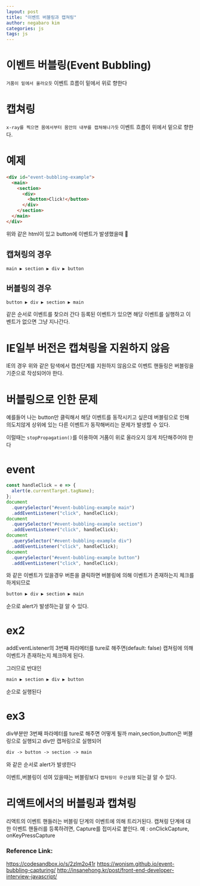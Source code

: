 ```yaml
---
layout: post
title: "이벤트 버블링과 캡쳐링"
author: negabaro kim
categories: js
tags: js
---
```


# 이벤트 버블링(Event Bubbling)

`거품이 밑에서 올라오듯`
이벤트 흐름이 밑에서 위로 향한다

# 캡쳐링

`x-ray를 찍으면 몸에서부터 몸안의 내부를 캡쳐해나가듯`
이벤트 흐름이 위에서 밑으로 향한다.

# 예제

```html
<div id="event-bubbling-example">
  <main>
    <section>
      <div>
        <button>Click!</button>
      </div>
    </section>
  </main>
</div>
```

위와 같은 html이 있고 button에 이벤트가 발생했을때


## 캡쳐링의 경우

```
main ▶ section ▶ div ▶ button
```

## 버블링의 경우

```
button ▶ div ▶ section ▶ main
```

같은 순서로 이벤트를 찾으러 간다
등록된 이벤트가 있으면 해당 이벤트를 실행하고 이벤트가 없으면 그냥 지나간다.

# IE일부 버전은 캡쳐링을 지원하지 않음

IE의 경우 위와 같은 탐색에서 캡션단계를 지원하지 않음으로 이벤트 핸들링은 버블링을 기준으로 작성되어야 한다.

# 버블링으로 인한 문제

예를들어 나는 button만 클릭해서 해당 이벤트를 동작시키고 싶은데 버블링으로 인해 의도치않게
상위에 있는 다른 이벤트가 동작해버리는 문제가 발생할 수 있다.

이럴때는 `stopPropagation()`를 이용하여 거품이 위로 올라오지 않게 차단해주어야 한다

# event

```js
const handleClick = e => {
  alert(e.currentTarget.tagName);
};
document
  .querySelector("#event-bubbling-example main")
  .addEventListener("click", handleClick);
document
  .querySelector("#event-bubbling-example section")
  .addEventListener("click", handleClick);
document
  .querySelector("#event-bubbling-example div")
  .addEventListener("click", handleClick);
document
  .querySelector("#event-bubbling-example button")
  .addEventListener("click", handleClick);
```

와 같은 이벤트가 있을경우 버튼을 클릭하면 버블링에 의해 이벤트가 존재하는지 체크를 하게되므로

```html
button ▶ div ▶ section ▶ main
```

순으로 alert가 발생하는걸 알 수 있다.

# ex2

addEventListener의 3번째 파라메터를 ture로 해주면(default: false)
캡쳐링에 의해 이벤트가 존재하는지 체크하게 된다.

그러므로 반대인

```html
main ▶ section ▶ div ▶ button
```

순으로 실행된다

# ex3

div부분만 3번째 파라메터를 ture로 해주면 어떻게 될까
main,section,button은 버블링으로 실행되고 div만 캡쳐링으로 실행되어

```html
div -> button -> section -> main
```

와 같은 순서로 alert가 발생한다

이벤트,버블링이 섞여 있을때는 버블링보다 `캡쳐링이 우선실행` 되는걸 알 수 있다.

# 리액트에서의 버블링과 캡쳐링

리액트의 이벤트 핸들러는 버블링 단계의 이벤트에 의해 트리거된다.
캡쳐링 단계에 대한 이벤트 핸들러를 등록하려면, Capture를 접미사로 붙인다.
예 : onClickCapture, onKeyPressCapture

### Reference Link:

https://codesandbox.io/s/2zlm2o41r
https://wonism.github.io/event-bubbling-capturing/
http://insanehong.kr/post/front-end-developer-interview-javascript/
